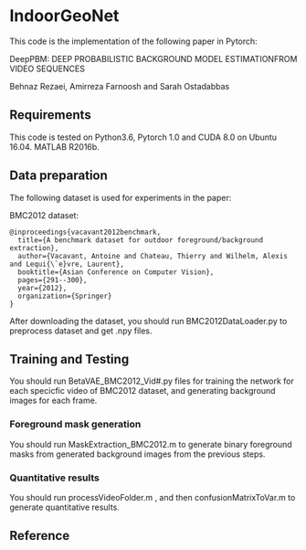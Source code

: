 # IndoorGeoNet

This code is the implementation of the following paper in Pytorch:

DeepPBM: DEEP PROBABILISTIC BACKGROUND MODEL ESTIMATIONFROM VIDEO SEQUENCES

Behnaz Rezaei, Amirreza Farnoosh and Sarah Ostadabbas


## Requirements

This code is tested on Python3.6, Pytorch 1.0 and CUDA 8.0 on Ubuntu 16.04. MATLAB R2016b.

## Data preparation

The following dataset is used for experiments in the paper:

BMC2012 dataset:

```
@inproceedings{vacavant2012benchmark,
  title={A benchmark dataset for outdoor foreground/background extraction},
  author={Vacavant, Antoine and Chateau, Thierry and Wilhelm, Alexis and Lequi{\`e}vre, Laurent},
  booktitle={Asian Conference on Computer Vision},
  pages={291--300},
  year={2012},
  organization={Springer}
}
```

After downloading the dataset, you should run BMC2012DataLoader.py to preprocess dataset and get .npy files.

## Training and Testing

You should run BetaVAE_BMC2012_Vid#.py files for training the network for each specicfic video of BMC2012 dataset, and generating background images for each frame. 

### Foreground mask generation

You should run MaskExtraction_BMC2012.m to generate binary foreground masks from generated background images from the previous steps.

### Quantitative results

You should run processVideoFolder.m , and then confusionMatrixToVar.m to generate quantitative results. 

## Reference
